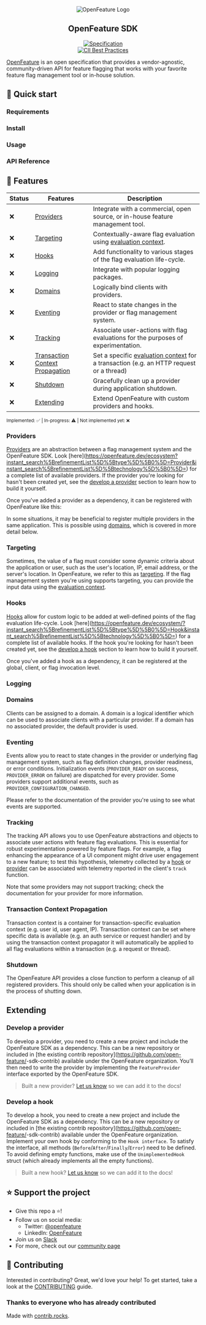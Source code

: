 <!-- TODO: This is a template SDK README.md.
It's structured to fit nicely into openfeature.dev, which is configured to include SDK READMEs.
Complete all the TODOs applicable for your implementation and then create an issue in https://github.com/open-feature/openfeature.dev
-->

<!-- markdownlint-disable MD033 -->
<!-- x-hide-in-docs-start -->
<p align="center">
  <picture>
    <source media="(prefers-color-scheme: dark)" srcset="https://raw.githubusercontent.com/open-feature/community/0e23508c163a6a1ac8c0ced3e4bd78faafe627c7/assets/logo/horizontal/white/openfeature-horizontal-white.svg" />
    <img align="center" alt="OpenFeature Logo" src="https://raw.githubusercontent.com/open-feature/community/0e23508c163a6a1ac8c0ced3e4bd78faafe627c7/assets/logo/horizontal/black/openfeature-horizontal-black.svg" />
  </picture>
</p>

<h2 align="center">OpenFeature <!-- TODO: your language SDK --> SDK</h2>

<!-- x-hide-in-docs-end -->
<!-- The 'github-badges' class is used in the docs -->
<p align="center" class="github-badges">
<!-- TODO: update this with the version of the SDK your implementation supports -->

  <a href="https://github.com/open-feature/spec/releases/tag/v0.7.0">
    <img alt="Specification" src="https://img.shields.io/static/v1?label=specification&message=v0.7.0&color=yellow&style=for-the-badge" />
  </a>
  <!-- TODO: update the Release Please config to include the readme -->
  <!-- x-release-please-start-version -->

<!-- TODO: update with your SDK repo and the latest release version
  <a href="https://github.com/open-feature/my-sdk/releases/tag/v0.0.1">
    <img alt="Release" src="https://img.shields.io/static/v1?label=release&message=v0.0.1&color=blue&style=for-the-badge" />
  </a>  
-->

  <!-- x-release-please-end -->
  <br/>
  <a href="https://bestpractices.coreinfrastructure.org/projects/6601">
    <img alt="CII Best Practices" src="https://bestpractices.coreinfrastructure.org/projects/6601/badge" />
  </a>
</p>
<!-- x-hide-in-docs-start -->

[OpenFeature](https://openfeature.dev) is an open specification that provides a vendor-agnostic, community-driven API for feature flagging that works with your favorite feature flag management tool or in-house solution.

<!-- x-hide-in-docs-end -->
## 🚀 Quick start

### Requirements

<!-- TODO: required runtime, etc -->

### Install

<!-- TODO: installation instructions -->

### Usage

<!-- TODO: basic usage instructions, setting the in-memory provider and getting a boolean flag called "v2_enabled" -->

### API Reference

<!-- TODO: link to formal API docs (ie: Javadoc) if available -->

## 🌟 Features

<!-- TODO: update table to indicate implemented features (see legend below) -->

| Status | Features                                                            | Description                                                                                                                                                  |
| ------ | ------------------------------------------------------------------- | ------------------------------------------------------------------------------------------------------------------------------------------------------------ |
| ❌      | [Providers](#providers)                                             | Integrate with a commercial, open source, or in-house feature management tool.                                                                               |
| ❌      | [Targeting](#targeting)                                             | Contextually-aware flag evaluation using [evaluation context](https://openfeature.dev/docs/reference/concepts/evaluation-context).                           |
| ❌      | [Hooks](#hooks)                                                     | Add functionality to various stages of the flag evaluation life-cycle.                                                                                       |
| ❌      | [Logging](#logging)                                                 | Integrate with popular logging packages.                                                                                                                     |
| ❌      | [Domains](#domains)                                                 | Logically bind clients with providers.                                                                                                                       |
| ❌      | [Eventing](#eventing)                                               | React to state changes in the provider or flag management system.                                                                                            |
| ❌      | [Tracking](#tracking)                                               | Associate user-actions with flag evaluations for the purposes of experimentation.                                                                            |
| ❌      | [Transaction Context Propagation](#transaction-context-propagation) | Set a specific [evaluation context](https://openfeature.dev/docs/reference/concepts/evaluation-context) for a transaction (e.g. an HTTP request or a thread) |
| ❌      | [Shutdown](#shutdown)                                               | Gracefully clean up a provider during application shutdown.                                                                                                  |
| ❌      | [Extending](#extending)                                             | Extend OpenFeature with custom providers and hooks.                                                                                                          |

<sub>Implemented: ✅ | In-progress: ⚠️ | Not implemented yet: ❌</sub>

### Providers

[Providers](https://openfeature.dev/docs/reference/concepts/provider) are an abstraction between a flag management system and the OpenFeature SDK.
Look [here](https://openfeature.dev/ecosystem?instant_search%5BrefinementList%5D%5Btype%5D%5B0%5D=Provider&instant_search%5BrefinementList%5D%5Btechnology%5D%5B0%5D=<!--TODO: your language-->) for a complete list of available providers.
If the provider you're looking for hasn't been created yet, see the [develop a provider](#develop-a-provider) section to learn how to build it yourself.

Once you've added a provider as a dependency, it can be registered with OpenFeature like this:

<!-- TODO: code example setting a provider and setting it while awaiting init, if applicable -->

In some situations, it may be beneficial to register multiple providers in the same application.
This is possible using [domains](#domains), which is covered in more detail below.

### Targeting

Sometimes, the value of a flag must consider some dynamic criteria about the application or user, such as the user's location, IP, email address, or the server's location.
In OpenFeature, we refer to this as [targeting](https://openfeature.dev/specification/glossary#targeting).
If the flag management system you're using supports targeting, you can provide the input data using the [evaluation context](https://openfeature.dev/docs/reference/concepts/evaluation-context).

<!-- TODO: code examples using context and different levels -->


### Hooks

[Hooks](https://openfeature.dev/docs/reference/concepts/hooks) allow for custom logic to be added at well-defined points of the flag evaluation life-cycle.
Look [here](https://openfeature.dev/ecosystem/?instant_search%5BrefinementList%5D%5Btype%5D%5B0%5D=Hook&instant_search%5BrefinementList%5D%5Btechnology%5D%5B0%5D=<!--TODO: your language-->) for a complete list of available hooks.
If the hook you're looking for hasn't been created yet, see the [develop a hook](#develop-a-hook) section to learn how to build it yourself.

Once you've added a hook as a dependency, it can be registered at the global, client, or flag invocation level.

<!-- TODO: code example of setting hooks at all levels -->

### Logging

<!-- TODO: talk about logging config and include a code example -->

### Domains

Clients can be assigned to a domain. A domain is a logical identifier which can be used to associate clients with a particular provider. 
If a domain has no associated provider, the default provider is used.

<!-- TODO: code example binding a named client to a provider -->

### Eventing

Events allow you to react to state changes in the provider or underlying flag management system, such as flag definition changes, provider readiness, or error conditions.
Initialization events (`PROVIDER_READY` on success, `PROVIDER_ERROR` on failure) are dispatched for every provider.
Some providers support additional events, such as `PROVIDER_CONFIGURATION_CHANGED`.

Please refer to the documentation of the provider you're using to see what events are supported.

<!-- TODO: code example of a PROVIDER_CONFIGURATION_CHANGED event for the client and a PROVIDER_STALE event for the API -->

### Tracking

The tracking API allows you to use OpenFeature abstractions and objects to associate user actions with feature flag evaluations.
This is essential for robust experimentation powered by feature flags.
For example, a flag enhancing the appearance of a UI component might drive user engagement to a new feature; to test this hypothesis, telemetry collected by a [hook](#hooks) or [provider](#providers) can be associated with telemetry reported in the client's `track` function.

<!-- TODO: code example for tracking -->

Note that some providers may not support tracking; check the documentation for your provider for more information.

### Transaction Context Propagation

Transaction context is a container for transaction-specific evaluation context (e.g. user id, user agent, IP).
Transaction context can be set where specific data is available (e.g. an auth service or request handler) and by using the transaction context propagator it will automatically be applied to all flag evaluations within a transaction (e.g. a request or thread).

<!-- TODO: code example for transaction context propagation -->

### Shutdown

The OpenFeature API provides a close function to perform a cleanup of all registered providers.
This should only be called when your application is in the process of shutting down.

<!-- TODO: code example for global shutdown -->

## Extending

### Develop a provider

To develop a provider, you need to create a new project and include the OpenFeature SDK as a dependency.
This can be a new repository or included in [the existing contrib repository](https://github.com/open-feature/<!--TODO: your language-->-sdk-contrib) available under the OpenFeature organization.
You’ll then need to write the provider by implementing the `FeatureProvider` interface exported by the OpenFeature SDK.

<!-- TODO: code example of provider implementation -->

> Built a new provider? [Let us know](https://github.com/open-feature/openfeature.dev/issues/new?assignees=&labels=provider&projects=&template=document-provider.yaml&title=%5BProvider%5D%3A+) so we can add it to the docs!

### Develop a hook

To develop a hook, you need to create a new project and include the OpenFeature SDK as a dependency.
This can be a new repository or included in [the existing contrib repository](https://github.com/open-feature/<!--TODO: your language-->-sdk-contrib) available under the OpenFeature organization.
Implement your own hook by conforming to the `Hook interface`.
To satisfy the interface, all methods (`Before`/`After`/`Finally`/`Error`) need to be defined.
To avoid defining empty functions, make use of the `UnimplementedHook` struct (which already implements all the empty functions).

<!-- TODO: code example of hook implementation -->

> Built a new hook? [Let us know](https://github.com/open-feature/openfeature.dev/issues/new?assignees=&labels=hook&projects=&template=document-hook.yaml&title=%5BHook%5D%3A+) so we can add it to the docs!

<!-- x-hide-in-docs-start -->
## ⭐️ Support the project

- Give this repo a ⭐️!
- Follow us on social media:
  - Twitter: [@openfeature](https://twitter.com/openfeature)
  - LinkedIn: [OpenFeature](https://www.linkedin.com/company/openfeature/)
- Join us on [Slack](https://cloud-native.slack.com/archives/C0344AANLA1)
- For more, check out our [community page](https://openfeature.dev/community/)

## 🤝 Contributing

Interested in contributing? Great, we'd love your help! To get started, take a look at the [CONTRIBUTING](CONTRIBUTING.md) guide.

### Thanks to everyone who has already contributed

<!-- TODO: replace with links to your SDK 
<a href="https://github.com/open-feature/my-sdk/graphs/contributors">
  <img src="https://contrib.rocks/image?repo=open-feature/my-sdk" alt="Pictures of the folks who have contributed to the project" />
</a>
-->


Made with [contrib.rocks](https://contrib.rocks).
<!-- x-hide-in-docs-end -->
